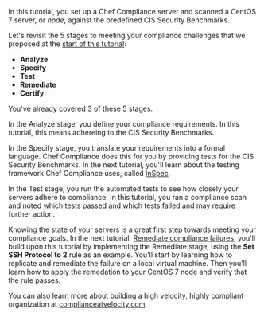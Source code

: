 In this tutorial, you set up a Chef Compliance server and scanned a CentOS 7 server, or _node_, against the predefined CIS Security Benchmarks. 

Let's revisit the 5 stages to meeting your compliance challenges that we proposed at the [start of this tutorial](/compliance-assess/rhel/):

* **Analyze**
* **Specify**
* **Test**
* **Remediate**
* **Certify**

You've already covered 3 of these 5 stages.

In the Analyze stage, you define your compliance requirements. In this tutorial, this means adhereing to the CIS Security Benchmarks.

In the Specify stage, you translate your requirements into a formal language. Chef Compliance does this for you by providing tests for the CIS Security Benchmarks. In the next tutorial, you'll learn about the testing framework Chef Compliance uses, called [InSpec](https://www.chef.io/inspec/).

In the Test stage, you run the automated tests to see how closely your servers adhere to compliance. In this tutorial, you ran a compliance scan and noted which tests passed and which tests failed and may require further action.

Knowing the state of your servers is a great first step towards meeting your compliance goals. In the next tutorial, [Remediate compliance failures](compliance-remediate/rhel/), you'll build upon this tutorial by implementing the Remediate stage, using the **Set SSH Protocol to 2** rule as an example. You'll start by learning how to replicate and remediate the failure on a local virtual machine. Then you'll learn how to apply the remedation to your CentOS 7 node and verify that the rule passes. 

You can also learn more about building a high velocity, highly compliant organization at [complianceatvelocity.com](http://complianceatvelocity.com/).